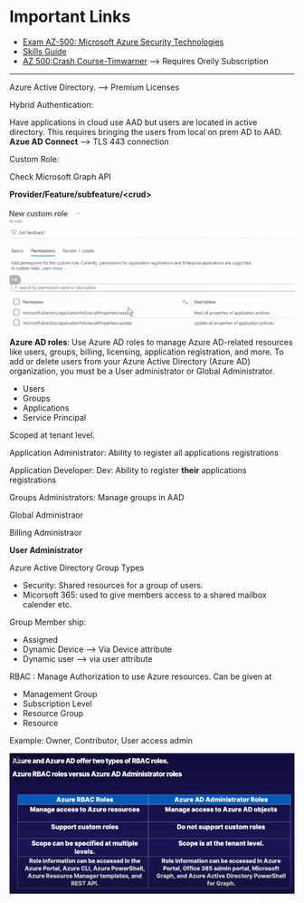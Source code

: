# Important Links
* [Exam AZ-500: Microsoft Azure Security Technologies](https://docs.microsoft.com/en-us/learn/certifications/exams/az-500)
* [Skills Guide](https://query.prod.cms.rt.microsoft.com/cms/api/am/binary/RE3VC70)
* [AZ 500:Crash Course-Timwarner](https://learning.oreilly.com/live-events/exam-az-500-microsoft-azure-security-technologies-crash-course/0636920360612/0636920056763/) --> Requires Oreily Subscription

---

Azure Active Directory. --> Premium Licenses

Hybrid Authentication: 

Have applications in cloud use  AAD but users are located in active directory.  This requires bringing the users from local on prem AD to AAD. **Azue AD Connect**  --> TLS 443 connection



Custom Role:

Check Microsoft Graph API

**Provider/Feature/subfeature/\<crud\>**

![AAD Custom Roles](img/AAD-Custom-Roles.PNG)

**Azure AD roles**: Use Azure AD roles to manage Azure AD-related resources like users, groups, billing, licensing, application registration, and more. To add or delete users from your Azure Active Directory (Azure AD) organization, you must be a User administrator or Global Administrator.

* Users
* Groups
* Applications
* Service Principal

Scoped at tenant level.

Application Administrator: Ability to register all applications registrations

Application Developer: Dev: Ability to register **their** applications registrations

Groups Administrators: Manage groups in AAD

Global Administraor

Billing Administraor

**User Administrator**

Azure Active Directory Group Types
* Security: Shared resources for a group of users.
* Micorsoft 365: used to give members access to a shared mailbox calender etc.

Group Member ship:
*  Assigned
* Dynamic Device --> Via Device attribute
* Dynamic user --> via user attribute

RBAC : Manage Authorization to use Azure resources. Can be given at

* Management Group
* Subscription Level
* Resource Group
* Resource

Example: Owner, Contributor, User access admin


![AAD-roles-RBAC-roles](img/AAD-roles-RBAC-roles.PNG)






















